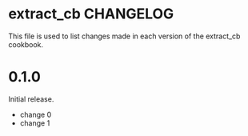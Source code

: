 # extract_cb CHANGELOG

This file is used to list changes made in each version of the extract_cb cookbook.

# 0.1.0

Initial release.

- change 0
- change 1


